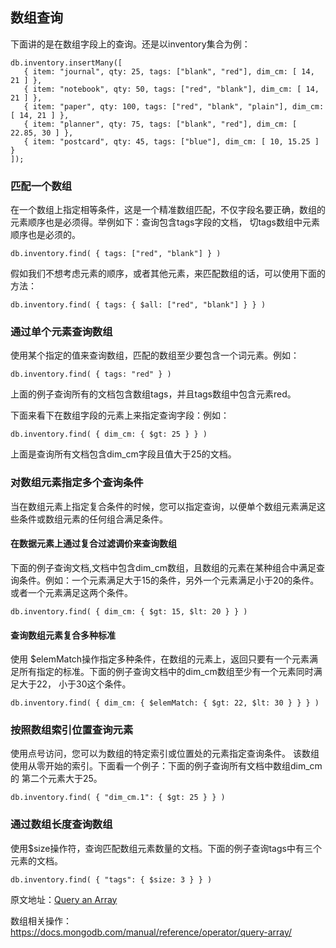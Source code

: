 ## 数组查询
下面讲的是在数组字段上的查询。还是以inventory集合为例：
```
db.inventory.insertMany([
   { item: "journal", qty: 25, tags: ["blank", "red"], dim_cm: [ 14, 21 ] },
   { item: "notebook", qty: 50, tags: ["red", "blank"], dim_cm: [ 14, 21 ] },
   { item: "paper", qty: 100, tags: ["red", "blank", "plain"], dim_cm: [ 14, 21 ] },
   { item: "planner", qty: 75, tags: ["blank", "red"], dim_cm: [ 22.85, 30 ] },
   { item: "postcard", qty: 45, tags: ["blue"], dim_cm: [ 10, 15.25 ] }
]);
```
### 匹配一个数组
在一个数组上指定相等条件，这是一个精准数组匹配，不仅字段名要正确，数组的元素顺序也是必须得。举例如下：查询包含tags字段的文档，
切tags数组中元素顺序也是必须的。
```
db.inventory.find( { tags: ["red", "blank"] } )
```
假如我们不想考虑元素的顺序，或者其他元素，来匹配数组的话，可以使用下面的方法：
```
db.inventory.find( { tags: { $all: ["red", "blank"] } } )
```
### 通过单个元素查询数组
使用某个指定的值来查询数组，匹配的数组至少要包含一个词元素。例如：
```
db.inventory.find( { tags: "red" } )
```
上面的例子查询所有的文档包含数组tags，并且tags数组中包含元素red。

下面来看下在数组字段的元素上来指定查询字段：例如：
```
db.inventory.find( { dim_cm: { $gt: 25 } } )
```
上面是查询所有文档包含dim_cm字段且值大于25的文档。

### 对数组元素指定多个查询条件
当在数组元素上指定复合条件的时候，您可以指定查询，以便单个数组元素满足这些条件或数组元素的任何组合满足条件。
#### 在数据元素上通过复合过滤调价来查询数组
下面的例子查询文档,文档中包含dim_cm数组，且数组的元素在某种组合中满足查询条件。例如：一个元素满足大于15的条件，另外一个元素满足小于20的条件。
或者一个元素满足这两个条件。
```
db.inventory.find( { dim_cm: { $gt: 15, $lt: 20 } } )
```
#### 查询数组元素复合多种标准
使用 $elemMatch操作指定多种条件，在数组的元素上，返回只要有一个元素满足所有指定的标准。下面的例子查询文档中的dim_cm数组至少有一个元素同时满足大于22，
小于30这个条件。
```
db.inventory.find( { dim_cm: { $elemMatch: { $gt: 22, $lt: 30 } } } )
```
### 按照数组索引位置查询元素
使用点号访问，您可以为数组的特定索引或位置处的元素指定查询条件。 该数组使用从零开始的索引。下面看一个例子：下面的例子查询所有文档中数组dim_cm的
第二个元素大于25。
```
db.inventory.find( { "dim_cm.1": { $gt: 25 } } )
```
### 通过数组长度查询数组
使用$size操作符，查询匹配数组元素数量的文档。下面的例子查询tags中有三个元素的文档。
```
db.inventory.find( { "tags": { $size: 3 } } )
```
原文地址：[Query an Array](https://docs.mongodb.com/manual/tutorial/query-arrays/)

数组相关操作：https://docs.mongodb.com/manual/reference/operator/query-array/
